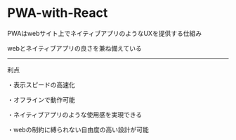 # PWA-with-React

PWAはwebサイト上でネイティブアプリのようなUXを提供する仕組み

webとネイティブアプリの良さを兼ね備えている

____________________________________________________________

利点

・表示スピードの高速化

・オフラインで動作可能

・ネイティブアプリのような使用感を実現できる

・webの制約に縛られない自由度の高い設計が可能
